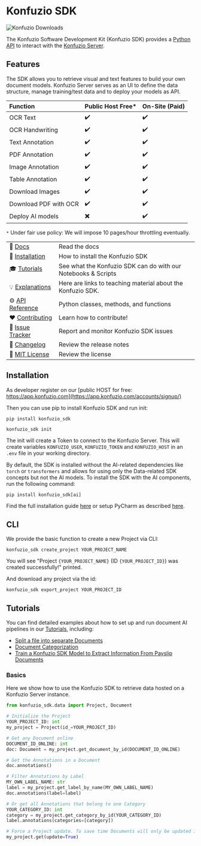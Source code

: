 # Konfuzio SDK

![Konfuzio Downloads](https://img.shields.io/pypi/dm/konfuzio_sdk)

The Konfuzio Software Development Kit (Konfuzio SDK) provides a
[Python API](https://dev.konfuzio.com/sdk/sourcecode.html) to interact with the
[Konfuzio Server](https://dev.konfuzio.com/index.html#konfuzio-server).

## Features

The SDK allows you to retrieve visual and text features to build your own document models. Konfuzio Server serves as an
UI to define the data structure, manage training/test data and to deploy your models as API.

Function               | Public Host Free* | On-Site (Paid) |
:--------------------- |:------------------|:---------------|
OCR Text               | ✔️                | ✔️             |
OCR Handwriting        | ✔️                | ✔️             |
Text Annotation        | ✔️                | ✔️             |
PDF Annotation         | ✔️                | ✔️             |
Image Annotation       | ✔️                | ✔️ ️            |
Table Annotation       | ✔️                | ✔️             |
Download Images        | ✔️                | ✔️             |
Download PDF with OCR  | ✔️                | ✔️             |
Deploy AI models       | ✖️                  | ✔️             |

`*` Under fair use policy: We will impose 10 pages/hour throttling eventually.


|                                                                                             |                                                               |
|---------------------------------------------------------------------------------------------|---------------------------------------------------------------|
| 📒 [Docs](https://dev.konfuzio.com/sdk/index.html)                                          | Read the docs                                                 |
| 💾 [Installation](https://github.com/konfuzio-ai/konfuzio-sdk#installation)                 | How to install the Konfuzio SDK                               |
| 🎓 [Tutorials](https://dev.konfuzio.com/sdk/examples/examples.html)                         | See what the Konfuzio SDK can do with our Notebooks & Scripts |
| 💡 [Explanations](https://dev.konfuzio.com/sdk/explanations.html)                           | Here are links to teaching material about the Konfuzio SDK.   |
| ⚙️ [API Reference](https://dev.konfuzio.com/sdk/sourcecode.html)                            | Python classes, methods, and functions                        |
| ❤️ [Contributing](https://dev.konfuzio.com/sdk/contribution.html)                           | Learn how to contribute!                                      |
| 🐛 [Issue Tracker](https://github.com/konfuzio-ai/konfuzio-sdk/issues)                      | Report and monitor Konfuzio SDK issues                        |
| 🔭 [Changelog](https://github.com/konfuzio-ai/konfuzio-sdk/releases)                        | Review the release notes                                      |
| 📰 [MIT License](https://github.com/konfuzio-ai/konfuzio-sdk/blob/master/LICENSE.md)        | Review the license                                            |

## Installation

As developer register on our [public HOST for free: https://app.konfuzio.com](https://app.konfuzio.com/accounts/signup/)

Then you can use pip to install Konfuzio SDK and run init:

    pip install konfuzio_sdk

    konfuzio_sdk init

The init will create a Token to connect to the Konfuzio Server. This will create variables `KONFUZIO_USER`,
`KONFUZIO_TOKEN` and `KONFUZIO_HOST` in an `.env` file in your working directory.

By default, the SDK is installed without the AI-related dependencies like `torch` or `transformers` and allows for using 
only the Data-related SDK concepts but not the AI models. To install the SDK with the AI components,
run the following command:
  ```
  pip install konfuzio_sdk[ai]
  ```

Find the full installation guide [here](https://dev.konfuzio.com/sdk/get_started.html#install-sdk)
or setup PyCharm as described [here](https://dev.konfuzio.com/sdk/quickstart_pycharm.html).

## CLI

We provide the basic function to create a new Project via CLI:

`konfuzio_sdk create_project YOUR_PROJECT_NAME`

You will see "Project `{YOUR_PROJECT_NAME}` (ID `{YOUR_PROJECT_ID}`) was created successfully!" printed.

And download any project via the id:

`konfuzio_sdk export_project YOUR_PROJECT_ID`

## Tutorials

You can find detailed examples about how to set up and run document AI pipelines in our 
[Tutorials](https://dev.konfuzio.com/sdk/tutorials.html), including:
- [Split a file into separate Documents](https://dev.konfuzio.com/sdk/tutorials.html#split-a-file-into-separate-documents)
- [Document Categorization](https://dev.konfuzio.com/sdk/tutorials.html#document-categorization)
- [Train a Konfuzio SDK Model to Extract Information From Payslip Documents](https://dev.konfuzio.com/sdk/tutorials.html#train-a-konfuzio-sdk-model-to-extract-information-from-payslip-documents)

### Basics

Here we show how to use the Konfuzio SDK to retrieve data hosted on a Konfuzio Server instance.

```python
from konfuzio_sdk.data import Project, Document

# Initialize the Project
YOUR_PROJECT_ID: int
my_project = Project(id_=YOUR_PROJECT_ID)

# Get any Document online
DOCUMENT_ID_ONLINE: int
doc: Document = my_project.get_document_by_id(DOCUMENT_ID_ONLINE)

# Get the Annotations in a Document
doc.annotations()

# Filter Annotations by Label
MY_OWN_LABEL_NAME: str
label = my_project.get_label_by_name(MY_OWN_LABEL_NAME)
doc.annotations(label=label)

# Or get all Annotations that belong to one Category
YOUR_CATEGORY_ID: int
category = my_project.get_category_by_id(YOUR_CATEGORY_ID)
label.annotations(categories=[category])

# Force a Project update. To save time Documents will only be updated if they have changed.
my_project.get(update=True)
```
